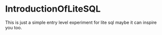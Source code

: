 # IntroductionOfLiteSQL
This is just a simple entry level experiment for lite sql maybe it can inspire you too.
